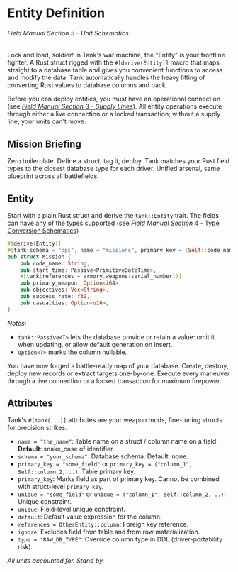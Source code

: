# Entity Definition
###### *Field Manual Section 5* - Unit Schematics

Lock and load, soldier! In Tank's war machine, the "Entity" is your frontline fighter. A Rust struct rigged with the `#[derive(Entity)]` macro that maps straight to a database table and gives you convenient functions to access and modify the data. Tank automatically handles the heavy lifting of converting Rust values to database columns and back.

Before you can deploy entities, you must have an operational connection (see [*Field Manual Section 3 - Supply Lines*](3-connection.md#connect)). All entity operations execute through either a live connection or a locked transaction; without a supply line, your units can't move.

## Mission Briefing
Zero boilerplate. Define a struct, tag it, deploy. Tank matches your Rust field types to the closest database type for each driver. Unified arsenal, same blueprint across all battlefields.

## Entity
Start with a plain Rust struct and derive the `tank::Entity` trait. The fields can have any of the types supported (see [*Field Manual Section 4* - Type Conversion Schematics](4-types.md))
```rust
#[derive(Entity)]
#[tank(schema = "ops", name = "missions", primary_key = (Self::code_name, Self::start_time))]
pub struct Mission {
    pub code_name: String,
    pub start_time: Passive<PrimitiveDateTime>,
    #[tank(references = armory.weapons(serial_number))]
    pub primary_weapon: Option<i64>,
    pub objectives: Vec<String>,
    pub success_rate: f32,
    pub casualties: Option<u16>,
}
```
*Notes:*
* `tank::Passive<T>` lets the database provide or retain a value: omit it when updating, or allow default generation on insert.
* `Option<T>` marks the column nullable.

You have now forged a battle-ready map of your database. Create, destroy, deploy new records or extract targets one-by-one. Execute every maneuver through a live connection or a locked transaction for maximum firepower.

## Attributes
Tank's `#[tank(...)]` attributes are your weapon mods, fine-tuning structs for precision strikes.
- <Badge type="tip" text="struct" /><Badge type="tip" text="field" /> `name = "the_name"`: Table name on a struct / column name on a field. **Default**: snake_case of identifier.
- <Badge type="tip" text="struct" /> `schema = "your_schema"`: Database schema. Default: none.
- <Badge type="tip" text="struct" /> `primary_key = "some_field"` or `primary_key = ("column_1", Self::column_2, ..)`: Table primary key.
- <Badge type="tip" text="field" /> `primary_key`: Marks field as part of primary key. Cannot be combined with struct-level `primary_key`.
- <Badge type="tip" text="struct" /> `unique = "some_field"` or `unique = ("column_1", Self::column_2, ..)`: Unique constraint.
- <Badge type="tip" text="field" /> `unique`: Field-level unique constraint.
- <Badge type="tip" text="field" /> `default`: Default value expression for the column.
- <Badge type="tip" text="field" /> `references = OtherEntity::column`: Foreign key reference.
- <Badge type="tip" text="field" /> `ignore`: Excludes field from table and from row materialization.
- <Badge type="tip" text="field" /> `type = "RAW_DB_TYPE"`: Override column type in DDL (driver-portability risk).

*All units accounted for. Stand by.*
